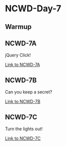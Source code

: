 # NCWD-Day-7


## Warmup



## NCWD-7A
jQuery Click! 

[Link to NCWD-7A](https://github.com/codebug-nc/NCWD-7A)



## NCWD-7B
Can you keep a secret?

[Link to NCWD-7B](https://github.com/codebug-nc/NCWD-7B)



## NCWD-7C
Turn the lights out!

[Link to NCWD-7C](https://github.com/codebug-nc/NCWD-7C)
